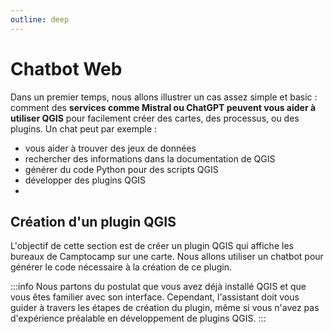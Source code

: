 ```yaml
---
outline: deep
---
```


# Chatbot Web

Dans un premier temps, nous allons illustrer un cas assez simple et basic : comment des **services comme Mistral ou ChatGPT peuvent vous aider à utiliser QGIS** pour facilement créer des cartes, des processus, ou des plugins.
Un chat peut par exemple :
- vous aider à trouver des jeux de données
- rechercher des informations dans la documentation de QGIS
- générer du code Python pour des scripts QGIS
- développer des plugins QGIS
- 
## Création d'un plugin QGIS

L'objectif de cette section est de créer un plugin QGIS qui affiche les bureaux de Camptocamp sur une carte. Nous allons utiliser un chatbot pour générer le code nécessaire à la création de ce plugin.

:::info
Nous partons du postulat que vous avez déjà installé QGIS et que vous êtes familier avec son interface. Cependant, l'assistant doit vous guider à travers les étapes de création du plugin, même si vous n'avez pas d'expérience préalable en développement de plugins QGIS.
:::
